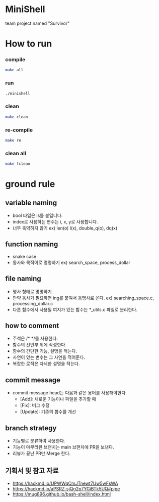 # MiniShell
team project named "Survivor"

# How to run

### compile
```bash
make all
```

### run
```bash
./minishell
```

### clean
```bash
make clean
```

### re-compile
```bash
make re
```

### clean all
```bash
make fclean
```


# ground rule

## variable naming
- bool 타입은 is를 붙입니다.
- index로 사용하는 변수는 i, x, y로 사용합니다.
- 너무 축약하지 않기 ex) len(o) l(x), double_q(o), dq(x)

## function naming
- snake case
- 동사와 목적어로 명명하기 ex) search_space, process_dollar

## file naming
- 명사 형태로 명명하기
- 만약 동사가 필요하면 ing를 붙여서 동명사로 쓴다. ex) searching_space.c, processing_dollar.c
- 다른 함수에서 사용될 여지가 있는 함수는 *_utils.c 파일로 분리한다.

## how to comment
- 주석은 /* */를 사용한다.
- 함수의 선언부 위에 작성한다.
- 함수의 간단한 기능, 설명을 적는다.
- 사연이 있는 변수는 그 사연을 적어준다.
- 복잡한 로직은 자세한 설명을 적는다.

## commit message
- commit message head는 다음과 같은 용어를 사용해야한다.
   - [Add]: 새로운 기능이나 파일을 추가할 때
   - [Fix]: 버그 수정
   - [Update]: 기존의 함수를 개선
   
## branch strategy
- 기능별로 분류하여 사용한다.
- 기능이 마무리된 브랜치는 main 브랜치에 PR을 보낸다.
- 리뷰가 끝난 PR만 Merge 한다.

## 기획서 및 참고 자료
- https://hackmd.io/UPWWqCmJTnewt7Uw5wFsWA
- https://hackmd.io/aPSRZ-sjQg2p7YGiBTk5UQ#pipe
- https://mug896.github.io/bash-shell/index.html
